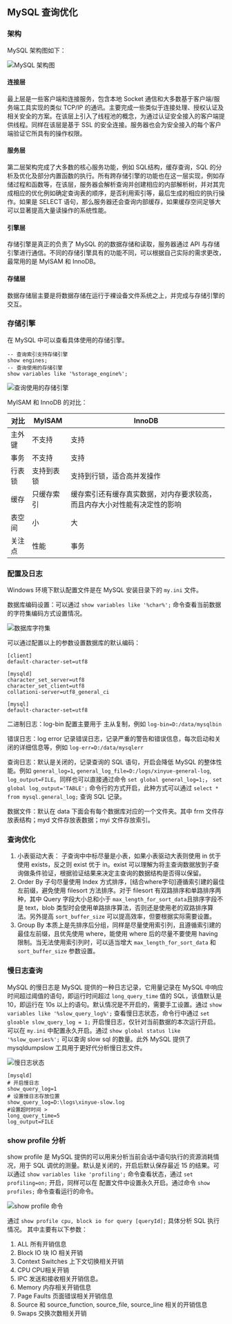 ## MySQL 查询优化

### 架构

MySQL 架构图如下：

![MySQL 架构图](http://img.programya.com/Snipaste_2019-10-19_21-50-19.png)

#### 连接层

最上层是一些客户端和连接服务，包含本地 Socket 通信和大多数基于客户端/服务端工具实现的类似 TCP/IP 的通讯。主要完成一些类似于连接处理、授权认证及相关安全的方案。在该层上引入了线程池的概念，为通过认证安全接入的客户端提供线程。同样在该层是基于 SSL 的安全连接。服务器也会为安全接入的每个客户端验证它所具有的操作权限。

#### 服务层

第二层架构完成了大多数的核心服务功能，例如 SQL结构，缓存查询，SQL 的分析及优化及部分内置函数的执行。所有跨存储引擎的功能也在这一层实现，例如存储过程和函数等，在该层，服务器会解析查询并创建相应的内部解析树，并对其完成相应的优化例如确定查询表的顺序，是否利用索引等，最后生成的相应的执行操作。如果是 SELECT 语句，那么服务器还会查询内部缓存，如果缓存空间足够大可以显著提高大量读操作的系统性能。

#### 引擎层

存储引擎是真正的负责了 MySQL 的的数据存储和读取，服务器通过 API 与存储引擎进行通信。不同的存储引擎具有的功能不同，可以根据自己实际的需求更改，最常用的是 MyISAM 和 InnoDB。

#### 存储层

数据存储层主要是将数据存储在运行于裸设备文件系统之上，并完成与存储引擎的交互。

### 存储引擎

在 MySQL 中可以查看具体使用的存储引擎。

```mysql
-- 查询索引支持存储引擎
show engines;
-- 查询使用的存储引擎
show variables like '%storage_engine%';
```

![查询使用的存储引擎](http://img.programya.com/Snipaste_2019-10-19_22-12-47.png)

MyISAM 和 InnoDB 的对比：

| 对比   | MyISAM     | InnoDB                                                       |
| ------ | ---------- | ------------------------------------------------------------ |
| 主外键 | 不支持     | 支持                                                         |
| 事务   | 不支持     | 支持                                                         |
| 行表锁 | 支持到表锁 | 支持到行锁，适合高并发操作                                   |
| 缓存   | 只缓存索引 | 缓存索引还有缓存真实数据，对内存要求较高，而且内存大小对性能有决定性的影响 |
| 表空间 | 小         | 大                                                           |
| 关注点 | 性能       | 事务                                                         |

### 配置及日志

Windows 环境下默认配置文件是在 MySQL 安装目录下的 `my.ini` 文件。

数据库编码设置：可以通过 `show variables like '%char%';` 命令查看当前数据的字符集编码方式设置情况。

![数据库字符集](http://img.programya.com/Snipaste_2019-10-20_08-47-30.png)

可以通过配置以上的参数设置数据库的默认编码：

````properties
[client]
default-character-set=utf8

[mysqld]
character_set_server=utf8
character_set_client=utf8
collationi-server=utf8_general_ci

[mysql]
default-character-set=utf8
````

二进制日志：log-bin 配置主要用于 主从复制，例如 `log-bin=D:/data/mysqlbin`

错误日志：log error 记录错误日志，记录严重的警告和错误信息，每次启动和关闭的详细信息等，例如 `log-err=D:/data/mysqlerr`

查询日志：默认是关闭的，记录查询的 SQL 语句，开启会降低 MySQL 的整体性能。例如 `general_log=1`, `general_log_file=D:/logs/xinyue-general-log`, `log_output=FILE`。同样也可以直接通过命令 `set global general_log=1;`， `set global log_output='TABLE';` 命令行的方式开启，此种方式可以通过 `select * from mysql.general_log;` 查询 SQL 记录。

数据文件：默认在 data 下面会有每个数据库对应的一个文件夹。其中 frm 文件存放表结构；myd 文件存放表数据；myi 文件存放索引。

### 查询优化

1. 小表驱动大表： 子查询中中标尽量是小表，如果小表驱动大表则使用 in 优于使用 exists，反之则 exist 优于 in。exist 可以理解为将主查询数据放到子查询做条件验证，根据验证结果来决定主查询的数据结构是否得以保留。
2. Order By 子句尽量使用 Index 方式排序，[结合where字句]遵循索引建的最佳左前缀，避免使用 filesort 方法排序。对于 filesort 有双路排序和单路排序两种，其中 Query 字段大小总和小于 `max_length_for_sort_data`且排序字段不是 text，blob 类型时会使用单路排序算法，否则还是使用老的双路排序算法。另外提高 `sort_buffer_size` 可以提高效率，但要根据实际需要设置。
3. Group By 本质上是先排序后分组，同样是尽量使用索引列，且遵循索引建的最佳左前缀，且优先使用 where，能使用 where 后的尽量不要使用 having 限制。当无法使用索引列时，可以适当增大 `max_length_for_sort_data` 和 `sort_buffer_size` 参数设置。

### 慢日志查询

MySQL 的慢日志是 MySQL 提供的一种日志记录，它用量记录在 MySQL 中响应时间超过阈值的语句，即运行时间超过 `long_query_time` 值的 SQL，该值默认是 10，即运行在 10s 以上的语句。默认情况是不开启的，需要手工设置。通过 `show variables like '%slow_query_log%';` 查看慢日志状态，命令行中通过 `set gloable slow_query_log = 1;` 开启慢日志，仅针对当前数据的本次运行开启。可以在 `my.ini` 中配置永久开启。通过 `show global status like '%slow_queries%';` 可以查询 slow sql 的数量。此外 MySQL 提供了 mysqldumpslow 工具用于更好代分析慢日志文件。

![慢日志状态](http://img.programya.com/Snipaste_2019-10-20_09-44-15.png)

```properties
[mysqld]
# 开启慢日志
show_query_log=1
# 设置慢日志存放位置
show_query_log=D:\logs\xinyue-slow.log
#设置超时时间 > 
long_query_time=5
log_output=FILE
```



### show profile 分析

show profile 是 MySQL 提供的可以用来分析当前会话中语句执行的资源消耗情况，用于 SQL 调优的测量。默认是关闭的，开启后默认保存最近 15 的结果。可以通过 `show variables like 'profiling';` 命令查看状态，通过 `set profiling=on;` 开启，同样可以在 配置文件中设置永久开启。通过命令 `show profiles;` 命令查看运行的命令。

![show profile 命令](http://img.programya.com/Snipaste_2019-10-20_10-08-27.png)

通过 `show profile cpu, block io for query [queryId];` 具体分析 SQL 执行情况。	其中主要有以下参数：

1.  ALL 所有开销信息
2. Block IO 块 IO 相关开销
3. Context Switches 上下文切换相关开销
4. CPU  CPU相关开销
5. IPC 发送和接收相关开销信息。
6. Memory 内存相关开销信息
7. Page Faults 页面错误相关开销信息
8. Source  和 source_function, source_file, source_line 相关的开销信息
9. Swaps 交换次数相关开销